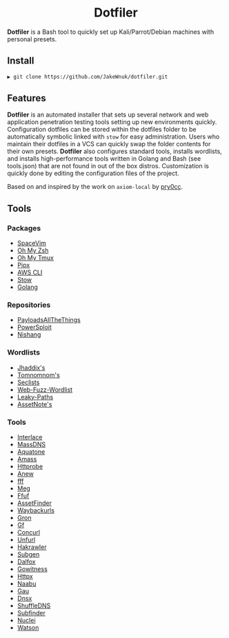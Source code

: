 <h1 align="center">
Dotfiler
</h1>

**Dotfiler** is a Bash tool to quickly set up Kali/Parrot/Debian machines with personal presets.

## Install
```bash
▶ git clone https://github.com/JakeWnuk/dotfiler.git
```

## Features
**Dotfiler** is an automated installer that sets up several network and web application penetration testing tools setting up new environments quickly. Configuration dotfiles can be stored within the dotfiles folder to be automatically symbolic linked with `stow` for easy administration. Users who maintain their dotfiles in a VCS can quickly swap the folder contents for their own presets. **Dotfiler** also configures standard tools, installs wordlists, and installs high-performance tools written in Golang and Bash (see tools.json) that are not found in out of the box distros. Customization is quickly done by editing the configuration files of the project.

Based on and inspired by the work on `axiom-local` by [pry0cc](https://github.com/pry0cc).

## Tools

### Packages
- [SpaceVim](https://spacevim.org/)
- [Oh My Zsh](https://ohmyz.sh/)
- [Oh My Tmux](https://github.com/gpakosz/.tmux)
- [Pipx](https://github.com/pipxproject/pipx)
- [AWS CLI](https://aws.amazon.com/cli/)
- [Stow](https://www.gnu.org/software/stow/)
- [Golang](https://golang.org/)

### Repositories
- [PayloadsAllTheThings](https://github.com/swisskyrepo/PayloadsAllTheThings)
- [PowerSploit](https://github.com/PowerShellMafia/PowerSploit)
- [Nishang](https://github.com/samratashok/nishang)

### Wordlists
- [Jhaddix's](https://gist.github.com/jhaddix/f64c97d0863a78454e44c2f7119c2a6a)
- [Tomnomnom's](https://gist.github.com/tomnomnom/57af04c3422aac8c6f04451a4c1daa51)
- [Seclists](https://github.com/danielmiessler/SecLists.git)
- [Web-Fuzz-Wordlist](https://github.com/kaimi-io/web-fuzz-wordlists)
- [Leaky-Paths](https://github.com/ayoubfathi/leaky-paths)
- [AssetNote's](https://wordlists.assetnote.io/)

### Tools
- [Interlace](https://github.com/codingo/Interlace)
- [MassDNS](https://github.com/blechschmidt/massdns)
- [Aquatone](https://github.com/michenriksen/aquatone)
- [Amass](https://github.com/OWASP/Amass)
- [Httprobe](https://github.com/tomnomnom/httprobe)
- [Anew](https://github.com/tomnomnom/anew)
- [fff](https://github.com/tomnomnom/fff)
- [Meg](https://github.com/tomnomnom/meg)
- [Ffuf](https://github.com/ffuf/ffuf)
- [AssetFinder](https://github.com/tomnomnom/assetfinder)
- [Waybackurls](https://github.com/tomnomnom/waybackurls)
- [Gron](https://github.com/tomnomnom/gron)
- [Gf](https://github.com/tomnomnom/gf)
- [Concurl](https://github.com/tomnomnom/hacks/concurl)
- [Unfurl](https://github.com/tomnomnom/unfurl)
- [Hakrawler](https://github.com/hakluke/hakrawler)
- [Subgen](https://github.com/pry0cc/subgen)
- [Dalfox](https://github.com/hahwul/dalfox)
- [Gowitness](https://github.com/sensepost/gowitness)
- [Httpx](https://github.com/projectdiscovery/httpx)
- [Naabu](https://github.com/projectdiscovery/naabu)
- [Gau](https://github.com/lc/gau)
- [Dnsx](https://github.com/projectdiscovery/dnsx/cmd/dnsx)
- [ShuffleDNS](https://github.com/projectdiscovery/shuffledns)
- [Subfinder](https://github.com/projectdiscovery/subfinder)
- [Nuclei](https://github.com/projectdiscovery/nuclei)
- [Watson](https://github.com/rasta-mouse/watson)
